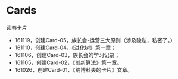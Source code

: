 # Cards

读书卡片


- 161119，创建Card-05，族长会-运营三大原则（涉及隐私，私密了。）
- 161110，创建Card-04，《进化树》第一章；
- 161106，创建Card-03，族长会的学习记录；
- 161105，创建Card-02，《创新算法》第一章。
- 161026，创建Card-01，《纳博科夫的卡片》文章。

